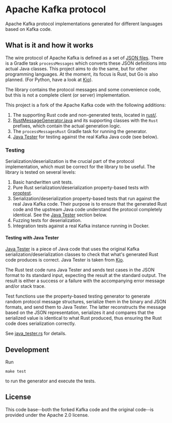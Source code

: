 # Apache Kafka protocol

Apache Kafka protocol implementations generated for different languages based on Kafka code.

## What is it and how it works

The wire protocol of Apache Kafka is defined as a set of [JSON files](clients/src/main/resources/common/message). There is a Gradle task `processMessages` which converts these JSON definitions into actual Java classes. This project aims to do the same, but for other programming languages. At the moment, its focus is Rust, but Go is also planned. (For Python, have a look at [Kio](https://github.com/Aiven-open/kio)).

The library contains the protocol messages and some convenience code, but this is not a complete client (or server) implementation. 

This project is a fork of the Apache Kafka code with the following additions:

1. The supporting Rust code and non-generated tests, located in [rust/](rust/).
2. [RustMessageGenerator.java](java/org/apache/kafka/message/RustMessageGenerator.java) and its supporting classes with the `Rust` prefixes, which contain the actual generation logic.
3. The `processMessagesRust` Gradle task for running the generator.
4. [Java Tester](java-tester/) for testing against the real Kafka Java code (see below).

### Testing

Serialization/deserialization is the crucial part of the protocol implementation, which must be correct for the library to be useful. The library is tested on several levels:
1. Basic handwritten unit tests.
2. Pure Rust serialization/deserialization property-based tests with [proptest](https://crates.io/crates/proptest).
3. Serialization/deserialization property-based tests that run against the real Java Kafka code. Their purpose is to ensure that the generated Rust code and the upstream Java code understand the protocol completely identical. See the [Java Tester](#testing-with-java-tester) section below.
4. Fuzzing tests for deserialization.
5. Integration tests against a real Kafka instance running in Docker.

#### Testing with Java Tester

[Java Tester](java-tester/) is a piece of Java code that uses the original Kafka serialization/deserialization classes to check that what's generated Rust code produces is correct. Java Tester is taken from [Kio](https://github.com/Aiven-Open/kio).

The Rust test code runs Java Tester and sends test cases in the JSON format to its standard input, expecting the result at the standard output. The result is either a success or a failure with the accompanying error message and/or stack trace.

Test functions use the property-based testing generator to generate random protocol message structures, serialize them in the binary and JSON formats, and send them to Java Tester. The latter reconstructs the message based on the JSON representation, serializes it and compares that the serialized value is identical to what Rust produced, thus ensuring the Rust code does serialization correctly.

See [java_tester.rs](rust/src/test_utils/java_tester.rs) for details.

## Development

Run
```shell
make test
```
to run the generator and execute the tests.

## License

This code base--both the forked Kafka code and the original code--is provided under the Apache 2.0 license. 
